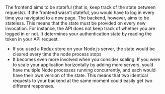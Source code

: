 
The frontend aims to be stateful (that is, keep track of the state between requests). If the frontend wasn’t stateful, you would have to log in every time you navigated to a new page.
The backend, however, aims to be stateless. This means that the state must be provided on every new invocation. For instance, the API does not keep track of whether you are logged in or not. It determines your authentication state by reading the token in your API request.
- If you used a Redux store on your Node.js server, the state would be cleared every time the node process stops
- It becomes even more involved when you consider scaling. If you were to scale your application horizontally by adding more servers, you’d have multiple Node processes running concurrently, and each would have their own version of the state. This means that two identical requests to your backend at the same moment could easily get two different responses.
